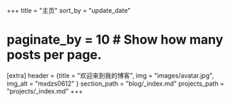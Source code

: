 +++
title = "主页"
sort_by = "update_date"
# paginate_by = 10  # Show how many posts per page.

[extra]
header = {title = "欢迎来到我的博客", img = "images/avatar.jpg", img_alt = "mxdzs0612" }
section_path = "blog/_index.md"
projects_path = "projects/_index.md"
+++